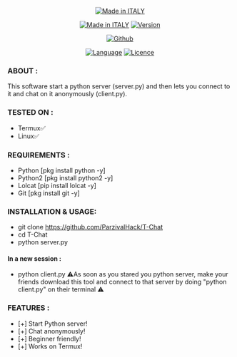 <p align="center">
<a href="https://bit.ly/3bgtjYk"><img title="Made in ITALY" src="https://img.shields.io/badge/MADE%20IN-ITALY-SCRIPT?colorA=%23ff8100&colorB=%23017e40&colorC=%23ff0000&style=for-the-badge"></a>
</p>
<p align="center">
<a href="https://bit.ly/3bgtjYk"><img title="Made in ITALY" src="https://img.shields.io/badge/Tool-T-Chat-green.svg"></a>
<a href="https://bit.ly/3bgtjYk"><img title="Version" src="https://img.shields.io/badge/Version-1-green.svg?style=flat-square"></a>
</p>
<p align="center">
<a href="https://github.com/ParzivalHack"><img title="Github" src="https://img.shields.io/badge/ParzivalHack-brightgreen?style=for-the-badge&logo=github"></a>
</p>
<p align="center">
<a href="https://github.com/noob-hackers"><img title="Language" src="https://img.shields.io/badge/Made%20with-Python-1f425f.svg?v=103"></a>
<a href="https://github.com/noob-hackers"><img title="Licence" src="https://img.shields.io/badge/License-GPL.v3-blue.svg"></a>
</p>

### ABOUT :

This software start a python server (server.py) and then lets you connect to it and chat on it anonymously (client.py).

### TESTED ON :

* Termux✅
* Linux✅

### REQUIREMENTS :

* Python [pkg install python -y]
* Python2 [pkg install python2 -y]
* Lolcat [pip install lolcat -y]
* Git [pkg install git -y]

### INSTALLATION & USAGE:

* git clone https://github.com/ParzivalHack/T-Chat
* cd T-Chat 
* python server.py
#### In a new session :
* python client.py
⚠️As soon as you stared you python server, make your friends download this tool and connect to that server by doing "python client.py" on their terminal ⚠️

### FEATURES :

* [+] Start Python server!
* [+] Chat anonymously!
* [+] Beginner friendly!
* [+] Works on Termux!
